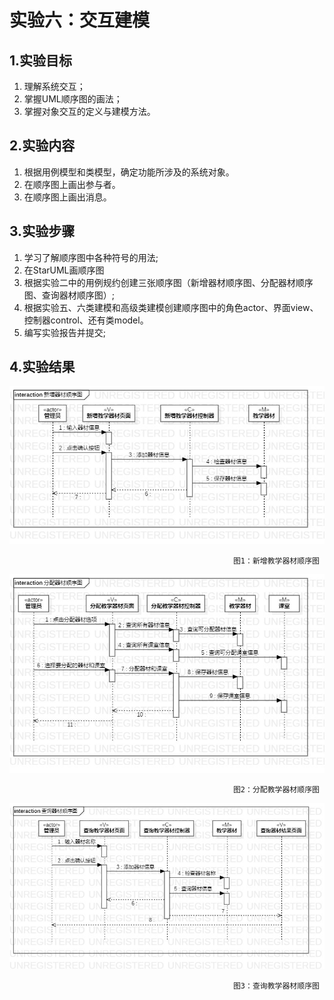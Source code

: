# 实验六：交互建模

## 1.实验目标

1. 理解系统交互；
2. 掌握UML顺序图的画法；
3. 掌握对象交互的定义与建模方法。

## 2.实验内容

1. 根据用例模型和类模型，确定功能所涉及的系统对象。  
2. 在顺序图上画出参与者。  
3. 在顺序图上画出消息。 

## 3.实验步骤

1. 学习了解顺序图中各种符号的用法;  
2. 在StarUML画顺序图  
3. 根据实验二中的用例规约创建三张顺序图（新增器材顺序图、分配器材顺序图、查询器材顺序图）;  
4. 根据实验五、六类建模和高级类建模创建顺序图中的角色actor、界面view、控制器control、还有类model。  
5. 编写实验报告并提交;  

## 4.实验结果

![新增器材顺序图](./model6_1.jpg)  

                                                      图1：新增教学器材顺序图

![分配器材顺序图](./model6_2.jpg)  

                                                      图2：分配教学器材顺序图

![查询器材顺序图](./model6_3.jpg)   

                                                      图3：查询教学器材顺序图
